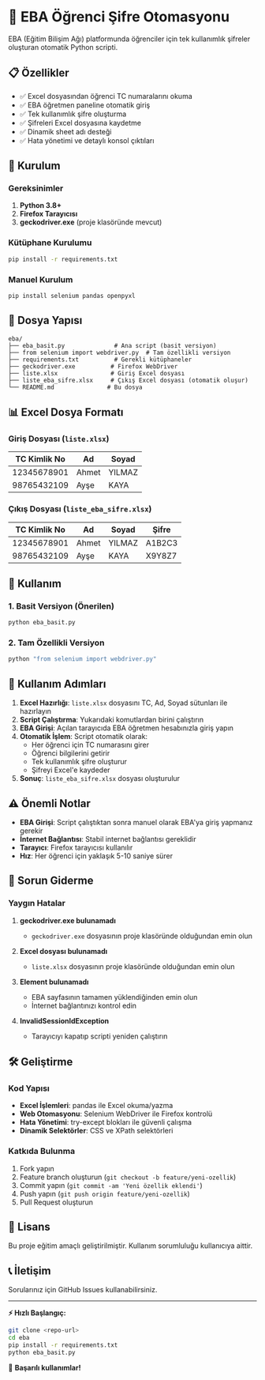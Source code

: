 # 🔐 EBA Öğrenci Şifre Otomasyonu

EBA (Eğitim Bilişim Ağı) platformunda öğrenciler için tek kullanımlık şifreler oluşturan otomatik Python scripti.

## 📋 Özellikler

- ✅ Excel dosyasından öğrenci TC numaralarını okuma
- ✅ EBA öğretmen paneline otomatik giriş
- ✅ Tek kullanımlık şifre oluşturma
- ✅ Şifreleri Excel dosyasına kaydetme
- ✅ Dinamik sheet adı desteği
- ✅ Hata yönetimi ve detaylı konsol çıktıları

## 🚀 Kurulum

### Gereksinimler

1. **Python 3.8+**
2. **Firefox Tarayıcısı**
3. **geckodriver.exe** (proje klasöründe mevcut)

### Kütüphane Kurulumu

```bash
pip install -r requirements.txt
```

### Manuel Kurulum

```bash
pip install selenium pandas openpyxl
```

## 📁 Dosya Yapısı

```
eba/
├── eba_basit.py              # Ana script (basit versiyon)
├── from selenium import webdriver.py  # Tam özellikli versiyon
├── requirements.txt          # Gerekli kütüphaneler
├── geckodriver.exe          # Firefox WebDriver
├── liste.xlsx               # Giriş Excel dosyası
├── liste_eba_sifre.xlsx     # Çıkış Excel dosyası (otomatik oluşur)
└── README.md               # Bu dosya
```

## 📊 Excel Dosya Formatı

### Giriş Dosyası (`liste.xlsx`)
| TC Kimlik No | Ad | Soyad |
|-------------|----|----|
| 12345678901 | Ahmet | YILMAZ |
| 98765432109 | Ayşe | KAYA |

### Çıkış Dosyası (`liste_eba_sifre.xlsx`)
| TC Kimlik No | Ad | Soyad | Şifre |
|-------------|----|----|-------|
| 12345678901 | Ahmet | YILMAZ | A1B2C3 |
| 98765432109 | Ayşe | KAYA | X9Y8Z7 |

## 🎯 Kullanım

### 1. Basit Versiyon (Önerilen)

```bash
python eba_basit.py
```

### 2. Tam Özellikli Versiyon

```bash
python "from selenium import webdriver.py"
```

## 📝 Kullanım Adımları

1. **Excel Hazırlığı**: `liste.xlsx` dosyasını TC, Ad, Soyad sütunları ile hazırlayın
2. **Script Çalıştırma**: Yukarıdaki komutlardan birini çalıştırın
3. **EBA Girişi**: Açılan tarayıcıda EBA öğretmen hesabınızla giriş yapın
4. **Otomatik İşlem**: Script otomatik olarak:
   - Her öğrenci için TC numarasını girer
   - Öğrenci bilgilerini getirir
   - Tek kullanımlık şifre oluşturur
   - Şifreyi Excel'e kaydeder
5. **Sonuç**: `liste_eba_sifre.xlsx` dosyası oluşturulur

## ⚠️ Önemli Notlar

- **EBA Girişi**: Script çalıştıktan sonra manuel olarak EBA'ya giriş yapmanız gerekir
- **İnternet Bağlantısı**: Stabil internet bağlantısı gereklidir
- **Tarayıcı**: Firefox tarayıcısı kullanılır
- **Hız**: Her öğrenci için yaklaşık 5-10 saniye sürer

## 🔧 Sorun Giderme

### Yaygın Hatalar

1. **geckodriver.exe bulunamadı**
   - `geckodriver.exe` dosyasının proje klasöründe olduğundan emin olun

2. **Excel dosyası bulunamadı**
   - `liste.xlsx` dosyasının proje klasöründe olduğundan emin olun

3. **Element bulunamadı**
   - EBA sayfasının tamamen yüklendiğinden emin olun
   - İnternet bağlantınızı kontrol edin

4. **InvalidSessionIdException**
   - Tarayıcıyı kapatıp scripti yeniden çalıştırın

## 🛠️ Geliştirme

### Kod Yapısı

- **Excel İşlemleri**: pandas ile Excel okuma/yazma
- **Web Otomasyonu**: Selenium WebDriver ile Firefox kontrolü
- **Hata Yönetimi**: try-except blokları ile güvenli çalışma
- **Dinamik Selektörler**: CSS ve XPath selektörleri

### Katkıda Bulunma

1. Fork yapın
2. Feature branch oluşturun (`git checkout -b feature/yeni-ozellik`)
3. Commit yapın (`git commit -am 'Yeni özellik eklendi'`)
4. Push yapın (`git push origin feature/yeni-ozellik`)
5. Pull Request oluşturun

## 📄 Lisans

Bu proje eğitim amaçlı geliştirilmiştir. Kullanım sorumluluğu kullanıcıya aittir.

## 📞 İletişim

Sorularınız için GitHub Issues kullanabilirsiniz.

---

**⚡ Hızlı Başlangıç:**
```bash
git clone <repo-url>
cd eba
pip install -r requirements.txt
python eba_basit.py
```

🎉 **Başarılı kullanımlar!**